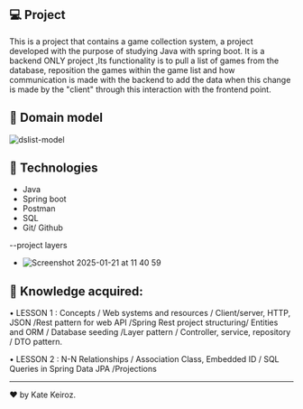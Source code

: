 ## 💻 Project

This is a project that contains a game collection system, a project developed with the purpose of studying Java with spring boot.
It is a backend ONLY project ,Its functionality is to pull a list of games from the database, reposition the games within the game list and how
communication is made with the backend to add the data when this change is made by the "client" through this interaction with the frontend point.

## 🎲 Domain model

![dslist-model](https://github.com/user-attachments/assets/53dee3cf-8467-4ff7-8232-7745cf8cb610)

## 🚀 Technologies

- Java
- Spring boot
- Postman
- SQL
- Git/ Github

--project layers
- ![Screenshot 2025-01-21 at 11 40 59](https://github.com/user-attachments/assets/4fd1be16-b4a3-472c-80c8-66d168f8b67d)


## 🎯 Knowledge acquired:
• LESSON 1 : Concepts / Web systems and resources / Client/server, HTTP, JSON /Rest pattern for web API /Spring Rest project structuring/
Entities and ORM / Database seeding /Layer pattern / Controller, service, repository / DTO pattern.

• LESSON 2 : N-N Relationships / Association Class, Embedded ID / SQL Queries in Spring Data JPA /Projections



----------

 ♥ by Kate Keiroz.

